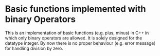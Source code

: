 # Basic functions implemented with binary Operators
This is an implementation of basic functions (e.g. plus, minus) in C++ in which only binary operators are allowed. It is solely designed for the datatype integer. By now there is no proper behaviour (e.g. error message) for handling division by zero.
